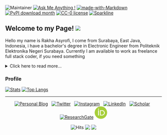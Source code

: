 ![Maintainer](https://img.shields.io/badge/maintainer-asyrofist-blue)
[![Ask Me Anything !](https://img.shields.io/badge/Ask%20me-anything-1abc9c.svg)](https://github.com/asyrofist)
[![made-with-Markdown](https://img.shields.io/badge/Made%20with-Markdown-1f425f.svg)](http://commonmark.org)
[![PyPI download month](https://img.shields.io/pypi/dm/ansicolortags.svg)](https://pypi.org/user/asyrofist/)
[![CC-0 license](https://img.shields.io/badge/License-CC--0-blue.svg)](https://creativecommons.org/licenses/by-nd/4.0)
[![Sparkline](https://stars.medv.io/Naereen/badges.svg)](https://stars.medv.io/Naereen/badges)

## Welcome to my Page! <img src="https://raw.githubusercontent.com/MartinHeinz/MartinHeinz/master/wave.gif" width="30px">

Hello my name is Rakha Asyrofi, I come from Surabaya, East Java, Indonesia, i have a bachelor's degree in Electronic Engineer from Politeknik Elektronika Negeri Surabaya. Currently I am available to work as freelance full stack coder, if you need something

<details><summary>Click here to read more...</summary>

#### You need to know what i'am :relaxed:

- Currently I'm as Postgraduated Student at <a href="https://scholar.google.com/citations?user=WN9T5UUAAAAJ&hl=id&oi=ao" target="_blank">Informatics ITS</a> :thumbsup:

- My Research talk about <a href="https://github.com/asyrofist/Brain-Segmentation" target="_blank">Brain Segmentation</a>, 
  <a href="https://github.com/asyrofist/Face-Detection-Using-YOLO" target="_blank">Face Detection</a>,
  <a href="https://github.com/asyrofist/Simple-Traceability-SRS-Document" target="_blank">Traceability Requirements</a>,
  <a href="https://github.com/asyrofist/Extraction-Requirement" target="_blank">Extraction Requirements</a>,
  <a href="http://juti.if.its.ac.id/index.php/juti/article/view/937" target="_blank">Supply Management System </a>, and many more.
- I'm electronic and data research enthusiast.
- I work as Backend Engineer and Quality Assurance at <a href="https://gdc.co.id/">PT. GDC Multi Sarana</a>, that develop many things. such as 
  <a href="https://github.com/asyrofist/web_artakuInternal" target="_blank">Web ArtaKu Internal</a>,
  <a href="https://github.com/asyrofist/web_gdclanding" target="_blank">Web GDC Landing</a>,
  <a href="https://github.com/asyrofist/gtw_artaku_mobile" target="_blank">Gateway ArtaKu Mobile</a>,
  <a href="https://github.com/asyrofist/gtw_artaku_web" target="_blank">Gateway ArtaKu Web</a>,
  <a href="https://github.com/asyrofist/gtw_apu_ppt" target="_blank">Gateway GDC APU PPT</a>, 
  <a href="https://github.com/asyrofist/gtw_apu_ppt" target="_blank">Artaku Mobile App</a>, and many more
  
- I write content on <a href="https://asyrofist.medium.com/">Medium</a>

### What i've  learned:point_down:!

<p> <img src="https://img.shields.io/badge/php-%23777BB4.svg?&style=for-the-badge&logo=php&logoColor=white"/>
<img src="https://img.shields.io/badge/flask%20-%23000.svg?&style=for-the-badge&logo=flask&logoColor=white"/>
<img src="https://img.shields.io/badge/python%20-%2314354C.svg?&style=for-the-badge&logo=python&logoColor=white"/>
<img src="https://img.shields.io/badge/mysql-%2300f.svg?&style=for-the-badge&logo=mysql&logoColor=white"/>
<img src="https://img.shields.io/badge/Jupyter%20-%23F37626.svg?&style=for-the-badge&logo=Jupyter&logoColor=white" />
<img src="https://img.shields.io/badge/SQLite-07405E?style=for-the-badge&logo=sqlite&logoColor=white" />
<img src="https://img.shields.io/badge/Heroku-430098?style=for-the-badge&logo=heroku&logoColor=white" />
<img src="https://img.shields.io/badge/Bootstrap-563D7C?style=for-the-badge&logo=bootstrap&logoColor=white" />
<img src="https://img.shields.io/badge/Markdown-000000?style=for-the-badge&logo=markdown&logoColor=white" />
<img src="https://img.shields.io/badge/Rust-000000?style=for-the-badge&logo=rust&logoColor=white" />
<img src="https://img.shields.io/badge/C%2B%2B-00599C?style=for-the-badge&logo=c%2B%2B&logoColor=white" />
<img src="https://img.shields.io/badge/Node.js-43853D?style=for-the-badge&logo=node.js&logoColor=white" />
<img src="https://img.shields.io/badge/HTML5-E34F26?style=for-the-badge&logo=html5&logoColor=white" />
<img src="https://img.shields.io/badge/Netlify-00C7B7?style=for-the-badge&logo=netlify&logoColor=white" />
<img src="https://img.shields.io/badge/Microsoft_Office-D83B01?style=for-the-badge&logo=microsoft-office&logoColor=white" />
  

  
### My Technical Posters
<p>
  <a href="https://www.eventbrite.com/e/meetup-9-two-day-online-meetup-tickets-100992208414" target="_blank">
  <img align="center" src="https://github.com/asyrofist/asyrofist/blob/main/https___cdn.evbuc.com_images_103652584_301149195635_1_original.jpeg" width='200' height='300' alt="asyrofi_trakteer" /></a>
  
  <a href="https://www.eventbrite.com/e/meetup-6-machine-learning-using-tensorflowjs-and-jquery-alternatives-tickets-88835897561#" target="_blank">
  <img align="center" src="https://github.com/asyrofist/asyrofist/blob/main/5b14a022-80cc-47b7-90ea-29e9e3cc5b6a.jpeg" width='200' height='200' alt="asyrofi_trakteer" /></a>

  <a href="https://twitter.com/indigospacesub/status/1223130416258772992" target="_blank">
  <img align="center" src="https://github.com/asyrofist/asyrofist/blob/main/aab83e21-94f5-406f-8f3d-c69d8ad0ee3e.jpeg" width='200' height='200' alt="asyrofi_trakteer" /></a>

  <a href="https://twitter.com/surabayapy/status/1373867396604129286" target="_blank">
  <img align="center" src="https://github.com/asyrofist/asyrofist/blob/main/photo6251391660755889061.jpg" width='200' height='200' alt="asyrofi_trakteer" /></a>
</p>  
  
</details>




### Profile

[![Stats](https://github-readme-stats.vercel.app/api?username=asyrofist&theme=tokyonight&show_icons=true&line_height=27)](https://github.com/asyrofist)
[![Top Langs](https://github-readme-stats.vercel.app/api/top-langs/?username=asyrofist&layout=compact&hide=blade,css,less,html&theme=tokyonight)](https://github.com/asyrofist)

---

<p align='center'>
<a href="https://rakha.asyrofi.com/"><img src="https://raw.githubusercontent.com/rogergranada/rogergranada/master/homepage.svg" width="40px" alt="Personal Blog"/></a>&nbsp;&nbsp;
<a href="https://twitter.com/asyrfist"><img src="https://raw.githubusercontent.com/rogergranada/rogergranada/master/twitter.svg" width="40px" alt="Twitter"/></a>&nbsp;&nbsp;
<a href="https:/instagram.com/asyrofist/"><img src="https://raw.githubusercontent.com/rogergranada/rogergranada/master/instagram.svg" width="40px" alt="Instagram"/></a>&nbsp;&nbsp;
<a href="https://linkedin.com/in/rakha-asyrofi-3945b589/"><img src="https://raw.githubusercontent.com/rogergranada/rogergranada/master/in.svg" width="40px" alt="LinkedIn"/></a>&nbsp;&nbsp;
<a href="https://scholar.google.com/citations?user=WN9T5UUAAAAJ&hl=id&oi=ao"><img src="https://raw.githubusercontent.com/rogergranada/rogergranada/master/scholar.svg" width="40px" alt="Scholar"/></a>&nbsp;&nbsp;
<a href="https://www.researchgate.net/profile/Rakha-Asyrofi"><img src="https://raw.githubusercontent.com/rogergranada/rogergranada/master/researchgate.svg" width="40px" alt="ResearchGate"/></a>
<a href="https://orcid.org/0000-0002-9071-2196"><img src="https://github.com/asyrofist/asyrofist/blob/main/64px-ORCID_iD.svg.png" width="40px" alt="ResearchGate"/></a>
</p>

<p align='center'>
<img align= "center" src="https://hits.seeyoufarm.com/api/count/incr/badge.svg?url=https://github.com/rogergranada/rogergranada/" alt="Hits" />
<img align="center" src="https://gpvc.arturio.dev/asyrofist"/>  
<a href="https://paypal.me/asyrofist" target="_blank" style="display: inline-block;">
  <img src="https://img.shields.io/badge/Donate-PayPal-blue.svg?style=flat-square" align="center"/>
</a>

</p>
